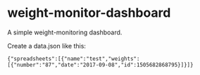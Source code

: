 # weight-monitor-dashboard

A simple weight-monitoring dashboard.

Create a data.json like this:

```
{"spreadsheets":[{"name":"test","weights":[{"number":"87","date":"2017-09-08","id":1505682868795}]}]}
```

